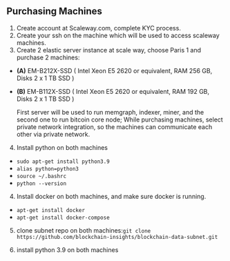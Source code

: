 ## Purchasing Machines

1) Create account at Scaleway.com, complete KYC process.
2) Create your ssh on the machine which will be used to access scaleway machines.
3) Create 2 elastic server instance at scale way, choose Paris 1 and purchase 2 machines:
- **(A)** EM-B212X-SSD ( Intel Xeon E5 2620 or equivalent, RAM 256 GB, Disks 2 x 1 TB SSD )
- **(B)** EM-B112X-SSD ( Intel Xeon E5 2620 or equivalent, RAM
192 GB, Disks
2 x 1 TB SSD )

    First server will be used to run memgraph, indexer, miner, and the second one to run bitcoin core node;
While purchasing machines, select private network integration, so the machines can communicate each other via private network.


4) Install python on both machines
 - ``sudo apt-get install python3.9``
 - ``alias python=python3``
 - ``source ~/.bashrc``
 - ``python --version``

4) Install docker on both machines, and make sure docker is running.
- ``apt-get install docker``
- ``apt-get install docker-compose``
5) clone subnet repo on both machines:``git clone https://github.com/blockchain-insights/blockchain-data-subnet.git``





 

8) install python 3.9 on both machines

